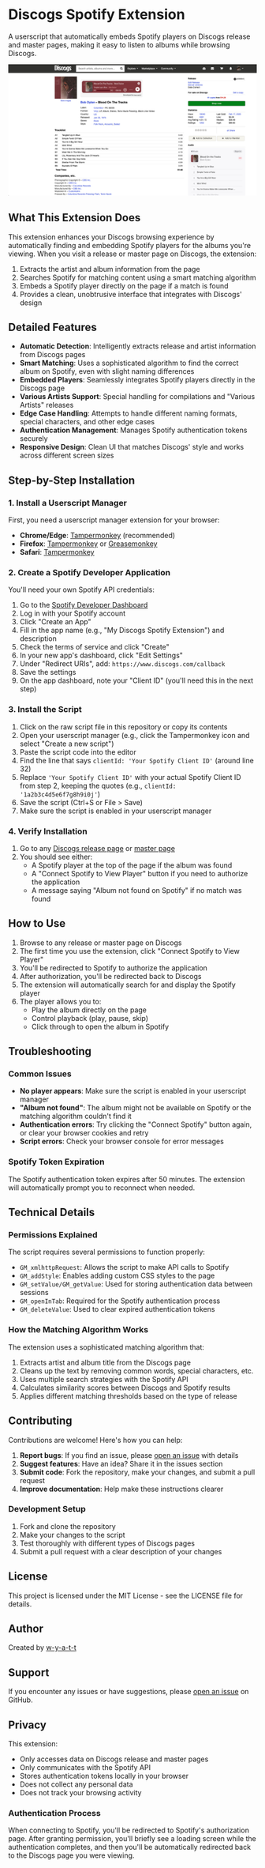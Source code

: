 # Discogs Spotify Extension

A userscript that automatically embeds Spotify players on Discogs release and master pages, making it easy to listen to albums while browsing Discogs.

![Discogs Spotify Extension Screenshot](assets/screenshot.png)

## What This Extension Does

This extension enhances your Discogs browsing experience by automatically finding and embedding Spotify players for the albums you're viewing. When you visit a release or master page on Discogs, the extension:

1. Extracts the artist and album information from the page
2. Searches Spotify for matching content using a smart matching algorithm
3. Embeds a Spotify player directly on the page if a match is found
4. Provides a clean, unobtrusive interface that integrates with Discogs' design

## Detailed Features

- **Automatic Detection**: Intelligently extracts release and artist information from Discogs pages
- **Smart Matching**: Uses a sophisticated algorithm to find the correct album on Spotify, even with slight naming differences
- **Embedded Players**: Seamlessly integrates Spotify players directly in the Discogs page
- **Various Artists Support**: Special handling for compilations and "Various Artists" releases
- **Edge Case Handling**: Attempts to handle different naming formats, special characters, and other edge cases
- **Authentication Management**: Manages Spotify authentication tokens securely
- **Responsive Design**: Clean UI that matches Discogs' style and works across different screen sizes

## Step-by-Step Installation

### 1. Install a Userscript Manager

First, you need a userscript manager extension for your browser:

- **Chrome/Edge**: [Tampermonkey](https://www.tampermonkey.net/) (recommended)
- **Firefox**: [Tampermonkey](https://www.tampermonkey.net/) or [Greasemonkey](https://addons.mozilla.org/en-US/firefox/addon/greasemonkey/)
- **Safari**: [Tampermonkey](https://www.tampermonkey.net/index.php?browser=safari)

### 2. Create a Spotify Developer Application

You'll need your own Spotify API credentials:

1. Go to the [Spotify Developer Dashboard](https://developer.spotify.com/dashboard)
2. Log in with your Spotify account
3. Click "Create an App"
4. Fill in the app name (e.g., "My Discogs Spotify Extension") and description
5. Check the terms of service and click "Create"
6. In your new app's dashboard, click "Edit Settings"
7. Under "Redirect URIs", add: `https://www.discogs.com/callback`
8. Save the settings
9. On the app dashboard, note your "Client ID" (you'll need this in the next step)

### 3. Install the Script

1. Click on the raw script file in this repository or copy its contents
2. Open your userscript manager (e.g., click the Tampermonkey icon and select "Create a new script")
3. Paste the script code into the editor
4. Find the line that says `clientId: 'Your Spotify Client ID'` (around line 32)
5. Replace `'Your Spotify Client ID'` with your actual Spotify Client ID from step 2, keeping the quotes (e.g., `clientId: '1a2b3c4d5e6f7g8h9i0j'`)
6. Save the script (Ctrl+S or File > Save)
7. Make sure the script is enabled in your userscript manager

### 4. Verify Installation

1. Go to any [Discogs release page](https://www.discogs.com/release/) or [master page](https://www.discogs.com/master/)
2. You should see either:
   - A Spotify player at the top of the page if the album was found
   - A "Connect Spotify to View Player" button if you need to authorize the application
   - A message saying "Album not found on Spotify" if no match was found

## How to Use

1. Browse to any release or master page on Discogs
2. The first time you use the extension, click "Connect Spotify to View Player"
3. You'll be redirected to Spotify to authorize the application
4. After authorization, you'll be redirected back to Discogs
5. The extension will automatically search for and display the Spotify player
6. The player allows you to:
   - Play the album directly on the page
   - Control playback (play, pause, skip)
   - Click through to open the album in Spotify

## Troubleshooting

### Common Issues

- **No player appears**: Make sure the script is enabled in your userscript manager
- **"Album not found"**: The album might not be available on Spotify or the matching algorithm couldn't find it
- **Authentication errors**: Try clicking the "Connect Spotify" button again, or clear your browser cookies and retry
- **Script errors**: Check your browser console for error messages

### Spotify Token Expiration

The Spotify authentication token expires after 50 minutes. The extension will automatically prompt you to reconnect when needed.

## Technical Details

### Permissions Explained

The script requires several permissions to function properly:

- `GM_xmlhttpRequest`: Allows the script to make API calls to Spotify
- `GM_addStyle`: Enables adding custom CSS styles to the page
- `GM_setValue/GM_getValue`: Used for storing authentication data between sessions
- `GM_openInTab`: Required for the Spotify authentication process
- `GM_deleteValue`: Used to clear expired authentication tokens

### How the Matching Algorithm Works

The extension uses a sophisticated matching algorithm that:

1. Extracts artist and album title from the Discogs page
2. Cleans up the text by removing common words, special characters, etc.
3. Uses multiple search strategies with the Spotify API
4. Calculates similarity scores between Discogs and Spotify results
5. Applies different matching thresholds based on the type of release

## Contributing

Contributions are welcome! Here's how you can help:

1. **Report bugs**: If you find an issue, please [open an issue](https://github.com/w-y-a-t-t/discogs-spotify-extension/issues) with details
2. **Suggest features**: Have an idea? Share it in the issues section
3. **Submit code**: Fork the repository, make your changes, and submit a pull request
4. **Improve documentation**: Help make these instructions clearer

### Development Setup

1. Fork and clone the repository
2. Make your changes to the script
3. Test thoroughly with different types of Discogs pages
4. Submit a pull request with a clear description of your changes

## License

This project is licensed under the MIT License - see the LICENSE file for details.

## Author

Created by [w-y-a-t-t](https://github.com/w-y-a-t-t)

## Support

If you encounter any issues or have suggestions, please [open an issue](https://github.com/w-y-a-t-t/discogs-spotify-extension/issues) on GitHub.

## Privacy

This extension:
- Only accesses data on Discogs release and master pages
- Only communicates with the Spotify API
- Stores authentication tokens locally in your browser
- Does not collect any personal data
- Does not track your browsing activity

### Authentication Process

When connecting to Spotify, you'll be redirected to Spotify's authorization page. After granting permission, you'll briefly see a loading screen while the authentication completes, and then you'll be automatically redirected back to the Discogs page you were viewing.
